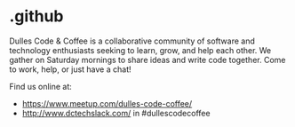 # .github

Dulles Code & Coffee is a collaborative community of software and technology enthusiasts seeking to learn, grow, and help each other. We gather on Saturday mornings to share ideas and write code together. Come to work, help, or just have a chat!

Find us online at:

* https://www.meetup.com/dulles-code-coffee/
* http://www.dctechslack.com/ in #dullescodecoffee
